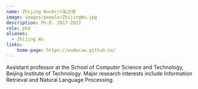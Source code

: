 ```yaml
---
name: Zhijing Wu<br/>吴之璟
image: images/people/ZhijingWu.jpg
description: Ph.D. 2017-2022
role: phd
aliases:
  - Zhijing Wu
links: 
    home-page: https://eudoraw.github.io/
---
```


Assistant professor at the School of Computer Science and Technology, Beijing Institute of Technology. Major research interests include Information Retrieval and Natural Language Processing.